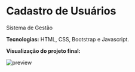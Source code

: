 <h1>Cadastro de Usuários</h1>
<p>Sistema de Gestão</p>
<p><strong>Tecnologias:</strong> HTML, CSS, Bootstrap e Javascript.</p>
<p><strong>Visualização do projeto final:</strong></p>

![preview](https://github.com/user-attachments/assets/93114e55-8471-40a0-979e-8ce6d17e86e9)
